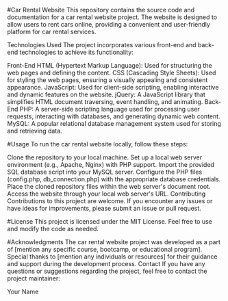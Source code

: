 #Car Rental Website
This repository contains the source code and documentation for a car rental website project. The website is designed to allow users to rent cars online, providing a convenient and user-friendly platform for car rental services.

Technologies Used
The project incorporates various front-end and back-end technologies to achieve its functionality:

Front-End
HTML (Hypertext Markup Language): Used for structuring the web pages and defining the content.
CSS (Cascading Style Sheets): Used for styling the web pages, ensuring a visually appealing and consistent appearance.
JavaScript: Used for client-side scripting, enabling interactive and dynamic features on the website.
jQuery: A JavaScript library that simplifies HTML document traversing, event handling, and animating.
Back-End
PHP: A server-side scripting language used for processing user requests, interacting with databases, and generating dynamic web content.
MySQL: A popular relational database management system used for storing and retrieving data.


#Usage
To run the car rental website locally, follow these steps:

Clone the repository to your local machine.
Set up a local web server environment (e.g., Apache, Nginx) with PHP support.
Import the provided SQL database script into your MySQL server.
Configure the PHP files (config.php, db_connection.php) with the appropriate database credentials.
Place the cloned repository files within the web server's document root.
Access the website through your local web server's URL.
Contributing
Contributions to this project are welcome. If you encounter any issues or have ideas for improvements, please submit an issue or pull request.

#License
This project is licensed under the MIT License. Feel free to use and modify the code as needed.

#Acknowledgments
The car rental website project was developed as a part of [mention any specific course, bootcamp, or educational program].
Special thanks to [mention any individuals or resources] for their guidance and support during the development process.
Contact
If you have any questions or suggestions regarding the project, feel free to contact the project maintainer:

Your Name

